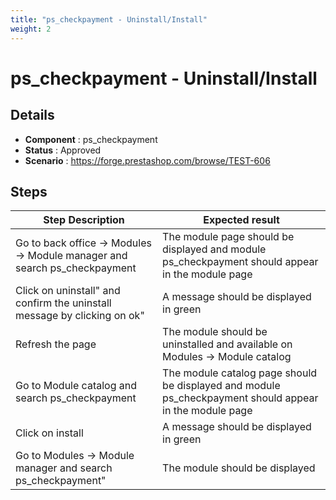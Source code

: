 ```yaml
---
title: "ps_checkpayment - Uninstall/Install"
weight: 2
---
```


# ps_checkpayment - Uninstall/Install
## Details
* **Component** : ps_checkpayment
* **Status** : Approved
* **Scenario** : https://forge.prestashop.com/browse/TEST-606

## Steps
| Step Description | Expected result |
| ----- | ----- |
| Go to back office -> Modules -> Module manager and search ps_checkpayment | The module page should be displayed and module ps_checkpayment should appear in the module page |
| Click on uninstall" and confirm the uninstall message by clicking on ok" | A message should be displayed in green |
| Refresh the page | The module should be uninstalled and available on Modules -> Module catalog |
| Go to Module catalog and search ps_checkpayment | The module catalog page should be displayed and module ps_checkpayment should appear in the module page |
| Click on install | A message should be displayed in green |
| Go to Modules -> Module manager and search ps_checkpayment" | The module should be displayed |